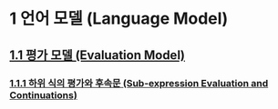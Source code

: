 # 1 언어 모델 (Language Model)

## [1.1 평가 모델 (Evaluation Model)](evaluation-model.md)

<h3><a href="evaluation-model.md#sub-expression">1.1.1 하위 식의 평가와 후속문 (Sub-expression Evaluation and Continuations)</a></h3>
